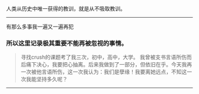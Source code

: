 人类从历史中唯一获得的教训，就是从不吸取教训。

---


有那么多事我一遍又一遍再犯


### 所以这里记录极其重要不能再被忽视的事情。

> 寻找crush的课题考了我三次，初中，高中，大学。
> 我曾被支书言语所伤而后痛下决心，我要把心抽离。后来我做到了一部分，但依旧在乎。今天我再一次被他言语所伤，这一次我认为：我们是孽缘！我要离她远点，不知这一次我能坚持多久呢？


---
